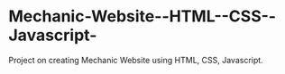 # Mechanic-Website--HTML--CSS--Javascript-
 Project on creating Mechanic Website using HTML, CSS, Javascript.
